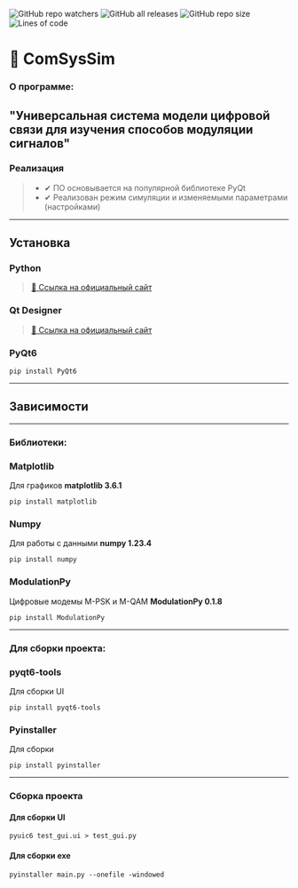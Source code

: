 
![GitHub repo watchers](https://img.shields.io/github/watchers/SokolArr/ComSysSim?style=social)
![GitHub all releases](https://img.shields.io/github/downloads/SokolArr/ComSysSim/total)
![GitHub repo size](https://img.shields.io/github/repo-size/SokolArr/ComSysSim)
![Lines of code](https://img.shields.io/tokei/lines/github/SokolArr/ComSysSim)

# 📡 ComSysSim

### О программе:

"Универсальная система модели цифровой связи для изучения способов модуляции сигналов"
---

### Реализация
> + ✔ ПО основывается на популярной библиотеке PyQt
> + ✔ Реализован режим симуляции и изменяемыми параметрами (настройками)

---
## Установка
### Python
>[🔗 Ссылка на официальный сайт ](https://www.python.org/downloads/ "Python")

### Qt Designer
>[🔗 Ссылка на официальный сайт ](https://build-system.fman.io/qt-designer-download "Qt Designer")


### PyQt6

```console
pip install PyQt6
```

---
## Зависимости
---
### **Библиотеки:**
### Matplotlib
Для графиков **matplotlib 3.6.1**
```
pip install matplotlib
```

### Numpy
Для работы с данными **numpy 1.23.4**
```
pip install numpy
```

### ModulationPy
Цифровые модемы M-PSK и M-QAM **ModulationPy 0.1.8**
```
pip install ModulationPy
```
---
### **Для сборки проекта:**

### pyqt6-tools
Для сборки UI
```
pip install pyqt6-tools
```

### Pyinstaller
Для сборки
```
pip install pyinstaller
```

---
### Сборка проекта
#### Для сборки UI
```
pyuic6 test_gui.ui > test_gui.py
```
#### Для сборки exe
```
pyinstaller main.py --onefile -windowed
```

